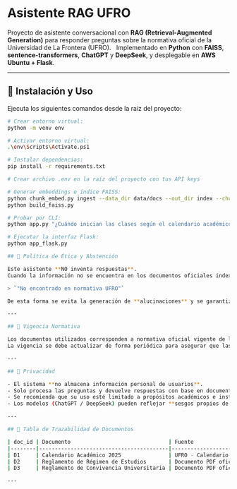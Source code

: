 # Asistente RAG UFRO

Proyecto de asistente conversacional con **RAG (Retrieval-Augmented Generation)** para responder preguntas sobre la normativa oficial de la Universidad de La Frontera (UFRO).  
Implementado en **Python** con **FAISS**, **sentence-transformers**, **ChatGPT** y **DeepSeek**, y desplegable en **AWS Ubuntu + Flask**.

---

## 📌 Instalación y Uso

Ejecuta los siguientes comandos desde la raíz del proyecto:

```bash
# Crear entorno virtual:
python -m venv env

# Activar entorno virtual:
.\env\Scripts\Activate.ps1

# Instalar dependencias:
pip install -r requirements.txt

# Crear archivo .env en la raíz del proyecto con tus API keys

# Generar embeddings e índice FAISS:
python chunk_embed.py ingest --data_dir data/docs --out_dir index --chunk_size 400 --overlap 70
python build_faiss.py

# Probar por CLI:
python app.py "¿Cuándo inician las clases según el calendario académico 2025?" --provider chatgpt

# Ejecutar la interfaz Flask:
python app_flask.py

## 📌 Política de Ética y Abstención

Este asistente **NO inventa respuestas**.  
Cuando la información no se encuentra en los documentos oficiales indexados, responde explícitamente:

> `"No encontrado en normativa UFRO"`

De esta forma se evita la generación de **alucinaciones** y se garantiza la confiabilidad de la respuesta.

---

## 📌 Vigencia Normativa

Los documentos utilizados corresponden a normativa oficial vigente de la UFRO, descargados el **29 de septiembre de 2025**.  
La vigencia se debe actualizar de forma periódica para asegurar que las respuestas correspondan a la versión más reciente.

---

## 📌 Privacidad

- El sistema **no almacena información personal de usuarios**.  
- Solo procesa las preguntas y devuelve respuestas con base en documentos normativos.  
- Se recomienda que su uso esté limitado a propósitos académicos e institucionales.  
- Los modelos (ChatGPT / DeepSeek) pueden reflejar **sesgos propios de su entrenamiento**.

---

## 📌 Tabla de Trazabilidad de Documentos

| doc_id | Documento                               | Fuente                                 | Vigencia |
|--------|-----------------------------------------|----------------------------------------|----------|
| D1     | Calendario Académico 2025               | UFRO - Calendario Académico            | 2025     |
| D2     | Reglamento de Régimen de Estudios       | Documento PDF oficial UFRO             | 2023     |
| D3     | Reglamento de Convivencia Universitaria | Documento PDF oficial UFRO             | 2023     |

---
